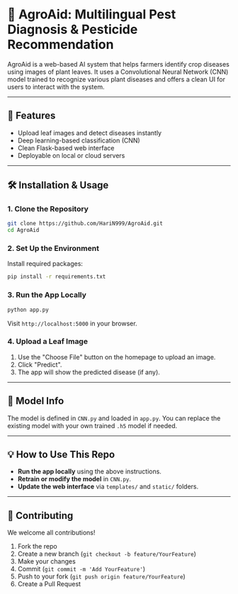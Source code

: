 
# 🌿 AgroAid: Multilingual Pest Diagnosis & Pesticide Recommendation

AgroAid is a web-based AI system that helps farmers identify crop diseases using images of plant leaves. It uses a Convolutional Neural Network (CNN) model trained to recognize various plant diseases and offers a clean UI for users to interact with the system.

---

## 🚀 Features

- Upload leaf images and detect diseases instantly
- Deep learning-based classification (CNN)
- Clean Flask-based web interface
- Deployable on local or cloud servers

---

## 🛠️ Installation & Usage

### 1. Clone the Repository

```bash
git clone https://github.com/HariN999/AgroAid.git
cd AgroAid
```

### 2. Set Up the Environment

Install required packages:

```bash
pip install -r requirements.txt
```

### 3. Run the App Locally

```bash
python app.py
```

Visit `http://localhost:5000` in your browser.

### 4. Upload a Leaf Image

1. Use the "Choose File" button on the homepage to upload an image.
2. Click "Predict".
3. The app will show the predicted disease (if any).

---

## 🤖 Model Info

The model is defined in `CNN.py` and loaded in `app.py`. You can replace the existing model with your own trained `.h5` model if needed.

---

## 💡 How to Use This Repo

- **Run the app locally** using the above instructions.
- **Retrain or modify the model** in `CNN.py`.
- **Update the web interface** via `templates/` and `static/` folders.
---

## 🤝 Contributing

We welcome all contributions!

1. Fork the repo
2. Create a new branch (`git checkout -b feature/YourFeature`)
3. Make your changes
4. Commit (`git commit -m 'Add YourFeature'`)
5. Push to your fork (`git push origin feature/YourFeature`)
6. Create a Pull Request


